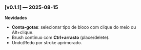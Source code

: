 ### [v0.1.1] — 2025-08-15
**Novidades**
- **Conta-gotas**: selecionar tipo de bloco com clique do meio ou Alt+clique.
- Brush contínuo com **Ctrl+arrasto** (place/delete).
- Undo/Redo por stroke aprimorado.